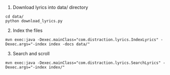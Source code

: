 
1. Download lyrics into data/ directory

```
cd data/
python download_lyrics.py
```

2. Index the files

```
mvn exec:java -Dexec.mainClass="com.distraction.lyrics.IndexLyrics" -Dexec.args="-index index -docs data/"
```

3. Search and scroll

```
mvn exec:java -Dexec.mainClass="com.distraction.lyrics.SearchLyrics" -Dexec.args="-index index/"
```